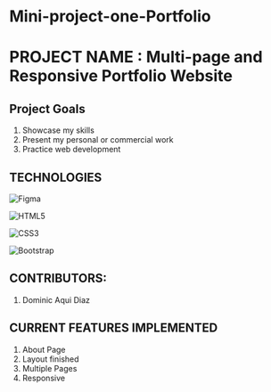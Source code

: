 # Mini-project-one-Portfolio

# PROJECT NAME : Multi-page and Responsive Portfolio Website

## Project Goals

1. Showcase my skills
2. Present my personal or commercial work
3. Practice web development

## TECHNOLOGIES

![Figma](https://img.shields.io/badge/figma-%23F24E1E.svg?style=for-the-badge&logo=figma&logoColor=white)

![HTML5](https://img.shields.io/badge/html5-%23E34F26.svg?style=for-the-badge&logo=html5&logoColor=white)

![CSS3](https://img.shields.io/badge/css3-%231572B6.svg?style=for-the-badge&logo=css3&logoColor=white)

![Bootstrap](https://img.shields.io/badge/bootstrap-%23563D7C.svg?style=for-the-badge&logo=bootstrap&logoColor=white)

## CONTRIBUTORS:

1. Dominic Aqui Diaz

## CURRENT FEATURES IMPLEMENTED

1. About Page
2. Layout finished
3. Multiple Pages
4. Responsive
